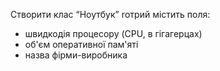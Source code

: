 Створити клас “Ноутбук” rотрий містить поля:
- швидкодія процесору (CPU, в гігагерцах)
- об'єм оперативної пам'яті
- назва фірми-виробника

